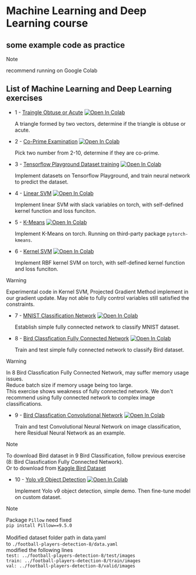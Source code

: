 # Machine Learning and Deep Learning course
## some example code as practice

> [!NOTE]
> recommend running on Google Colab


## List of Machine Learning and Deep Learning exercises

* 1 - [Traingle Obtuse or Acute](https://github.com/KuoYuChang/Colab_Ipynb/blob/main/video_course/triangle_exercise.ipynb) [![Open In Colab](https://colab.research.google.com/assets/colab-badge.svg)](https://colab.research.google.com/github/KuoYuChang/Colab_Ipynb/blob/main/video_course/triangle_exercise.ipynb)

    A triangle formed by two vectors, determine if the triangle is obtuse or acute.

* 2 - [Co-Prime Examination](https://github.com/KuoYuChang/Colab_Ipynb/blob/main/video_course/co_prime_exercise.ipynb) [![Open In Colab](https://colab.research.google.com/assets/colab-badge.svg)](https://colab.research.google.com/github/KuoYuChang/Colab_Ipynb/blob/main/video_course/co_prime_exercise.ipynb)

    Pick two number from 2-10, determine if they are co-prime.

* 3 - [Tensorflow Playground Dataset training](https://github.com/KuoYuChang/Colab_Ipynb/blob/main/video_course/tf_playground_exercise.ipynb) [![Open In Colab](https://colab.research.google.com/assets/colab-badge.svg)](https://colab.research.google.com/github/KuoYuChang/Colab_Ipynb/blob/main/video_course/tf_playground_exercise.ipynb)

    Implement datasets on Tensorflow Playground, and train neural network to predict the dataset.

* 4 - [Linear SVM](https://github.com/KuoYuChang/Colab_Ipynb/blob/main/video_course/svm_exercise.ipynb) [![Open In Colab](https://colab.research.google.com/assets/colab-badge.svg)](https://colab.research.google.com/github/KuoYuChang/Colab_Ipynb/blob/main/video_course/svm_exercise.ipynb)

    Implement linear SVM with slack variables on torch, with self-defined kernel function and loss funciton.



* 5 - [K-Means](https://github.com/KuoYuChang/Colab_Ipynb/blob/main/video_course/kmeans_exercise.ipynb) [![Open In Colab](https://colab.research.google.com/assets/colab-badge.svg)](https://colab.research.google.com/github/KuoYuChang/Colab_Ipynb/blob/main/video_course/kmeans_exercise.ipynb)

    Implement K-Means on torch. Running on third-party package `pytorch-kmeans`.

* 6 - [Kernel SVM](https://github.com/KuoYuChang/Colab_Ipynb/blob/main/video_course/svm_kernel_exercise.ipynb) [![Open In Colab](https://colab.research.google.com/assets/colab-badge.svg)](https://colab.research.google.com/github/KuoYuChang/Colab_Ipynb/blob/main/video_course/svm_kernel_exercise.ipynb)

    Implement RBF kernel SVM on torch, with self-defined kernel function and loss funciton.
    
> [!WARNING]
> Experimental code in Kernel SVM, Projected Gradient Method implement in our gradient update. May not able to fully control variables still satisfied the constraints.

* 7 - [MNIST Classification Network](https://github.com/KuoYuChang/Colab_Ipynb/blob/main/video_course/mnist_torch_exercise.ipynb) [![Open In Colab](https://colab.research.google.com/assets/colab-badge.svg)](https://colab.research.google.com/github/KuoYuChang/Colab_Ipynb/blob/main/video_course/mnist_torch_exercise.ipynb)

    Establish simple fully connected network to classify MNIST dataset.

* 8 - [Bird Classfication Fully Connected Network](https://github.com/KuoYuChang/Colab_Ipynb/blob/main/video_course/Bird_FC.ipynb) [![Open In Colab](https://colab.research.google.com/assets/colab-badge.svg)](https://colab.research.google.com/github/KuoYuChang/Colab_Ipynb/blob/main/video_course/Bird_FC.ipynb)

    Train and test simple fully connected network to classify Bird dataset.


> [!WARNING]
> In 8 Bird Classfication Fully Connected Network, may suffer memory usage issues.\
> Reduce batch size if memory usage being too large.\
> This exercise shows weakness of fully connected network. We don't recommend using fully connected network to complex image classifications.


* 9 - [Bird Classfication Convolutional Network](https://github.com/KuoYuChang/Colab_Ipynb/blob/main/video_course/Bird_Resnet.ipynb) [![Open In Colab](https://colab.research.google.com/assets/colab-badge.svg)](https://colab.research.google.com/github/KuoYuChang/Colab_Ipynb/blob/main/video_course/Bird_Resnet.ipynb)

    Train and test Convolutional Neural Network on image classification, here Residual Neural Network as an example.


> [!NOTE]
> To download Bird dataset in 9 Bird Classification, follow previous exercise (8: Bird Classfication Fully Connected Network).\
> Or to download from [Kaggle Bird Dataset]( https://www.kaggle.com/veeralakrishna/200-bird-species-with-11788-images)



* 10 - [Yolo v9 Object Detection](https://github.com/KuoYuChang/Colab_Ipynb/blob/main/video_course/train_yolov9_object_detection_on_custom_dataset.ipynb) [![Open In Colab](https://colab.research.google.com/assets/colab-badge.svg)](https://colab.research.google.com/github/KuoYuChang/Colab_Ipynb/blob/main/video_course/train_yolov9_object_detection_on_custom_dataset.ipynb)

    Implement Yolo v9 object detection, simple demo.
    Then fine-tune model on custom dataset.

> [!NOTE]
> Package `Pillow` need fixed\
> `pip install Pillow==9.5.0`\
> \
> Modified dataset folder path in data.yaml\
> to `./football-players-detection-8/data.yaml`\
> modified the following lines\
> `test: ../football-players-detection-8/test/images`\
> `train: ../football-players-detection-8/train/images`\
> `val: ../football-players-detection-8/valid/images`